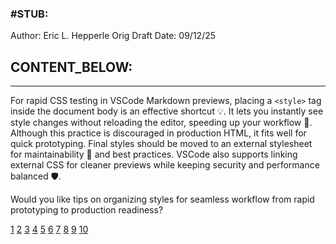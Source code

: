 ### #STUB: 

Author: Eric L. Hepperle
Orig Draft Date:
09/12/25


## CONTENT_BELOW: ##

---



For rapid CSS testing in VSCode Markdown previews, placing a `<style>` tag inside the document body is an effective shortcut 💡. It lets you instantly see style changes without reloading the editor, speeding up your workflow 🚀. Although this practice is discouraged in production HTML, it fits well for quick prototyping. Final styles should be moved to an external stylesheet for maintainability 📁 and best practices. VSCode also supports linking external CSS for cleaner previews while keeping security and performance balanced 🛡️.  

Would you like tips on organizing styles for seamless workflow from rapid prototyping to production readiness?

[1](https://www.codearco.net/en/tutorials/tools-software/change-preview-style-markdown-vscode/)
[2](https://tms-outsource.com/blog/posts/how-to-preview-markdown-in-vscode/)
[3](https://vscode-docs1.readthedocs.io/en/latest/languages/markdown/)
[4](https://www.markdowntoolbox.com/blog/markdown-vscode-extension-guide/)
[5](https://dev.to/salesforceeng/how-to-build-a-vs-code-extension-for-markdown-preview-using-remark-processor-1169)
[6](https://code.visualstudio.com/docs/languages/markdown)
[7](https://stackoverflow.com/questions/32410064/how-can-i-use-an-online-style-css-on-the-visual-studio-code-markdown-preview)
[8](https://www.youtube.com/watch?v=MKYUP_8R8tU)
[9](https://thisdavej.com/build-an-amazing-markdown-editor-using-visual-studio-code-and-pandoc/)
[10](https://code.visualstudio.com/docs/debugtest/testing)